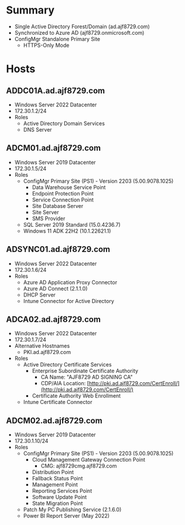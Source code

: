 # Summary

- Single Active Directory Forest/Domain (ad.ajf8729.com)
- Synchronized to Azure AD (ajf8729.onmicrosoft.com)
- ConfigMgr Standalone Primary Site
  - HTTPS-Only Mode

# Hosts

## ADDC01A.ad.ajf8729.com

- Windows Server 2022 Datacenter
- 172.30.1.2/24
- Roles
  - Active Directory Domain Services
  - DNS Server

## ADCM01.ad.ajf8729.com

- Windows Server 2019 Datacenter
- 172.30.1.5/24
- Roles
  - ConfigMgr Primary Site (PS1) - Version 2203 (5.00.9078.1025)
    - Data Warehouse Service Point
    - Endpoint Protection Point
    - Service Connection Point
    - Site Database Server
    - Site Server
    - SMS Provider
  - SQL Server 2019 Standard (15.0.4236.7)
  - Windows 11 ADK 22H2 (10.1.22621.1)

## ADSYNC01.ad.ajf8729.com

- Windows Server 2022 Datacenter
- 172.30.1.6/24
- Roles
  - Azure AD Application Proxy Connector
  - Azure AD Connect (2.1.1.0)
  - DHCP Server
  - Intune Connector for Active Directory

## ADCA02.ad.ajf8729.com

- Windows Server 2022 Datacenter
- 172.30.1.7/24
- Alternative Hostnames
  - PKI.ad.ajf8729.com
- Roles
  - Active Directory Certificate Services
    - Enterprise Subordinate Certificate Authority
      - CA Name: "AJF8729 AD SIGNING CA"
      - CDP/AIA Location: [http://pki.ad.ajf8729.com/CertEnroll/](http://pki.ad.ajf8729.com/CertEnroll/)
    - Certificate Authority Web Enrollment
  - Intune Certificate Connector

## ADCM02.ad.ajf8729.com

- Windows Server 2019 Datacenter
- 172.30.1.10/24
- Roles
  - ConfigMgr Primary Site (PS1) - Version 2203 (5.00.9078.1025)
    - Cloud Management Gateway Connection Point
      - CMG: ajf8729cmg.ajf8729.com
    - Distribution Point
    - Fallback Status Point
    - Management Point
    - Reporting Services Point
    - Software Update Point
    - State Migration Point
  - Patch My PC Publishing Service (2.1.6.0)
  - Power BI Report Server (May 2022)
